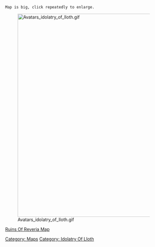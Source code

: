 `Map is big, click repeatedly to enlarge.`

<figure>
<img src="Avatars_idolatry_of_lloth.gif"
title="Avatars_idolatry_of_lloth.gif" width="650"
alt="Avatars_idolatry_of_lloth.gif" />
<figcaption
aria-hidden="true">Avatars_idolatry_of_lloth.gif</figcaption>
</figure>

[Ruins Of Reveria Map](Ruins_Of_Reveria_Map "wikilink")

[Category: Maps](Category:_Maps "wikilink") [Category: Idolatry Of
Lloth](Category:_Idolatry_Of_Lloth "wikilink")

